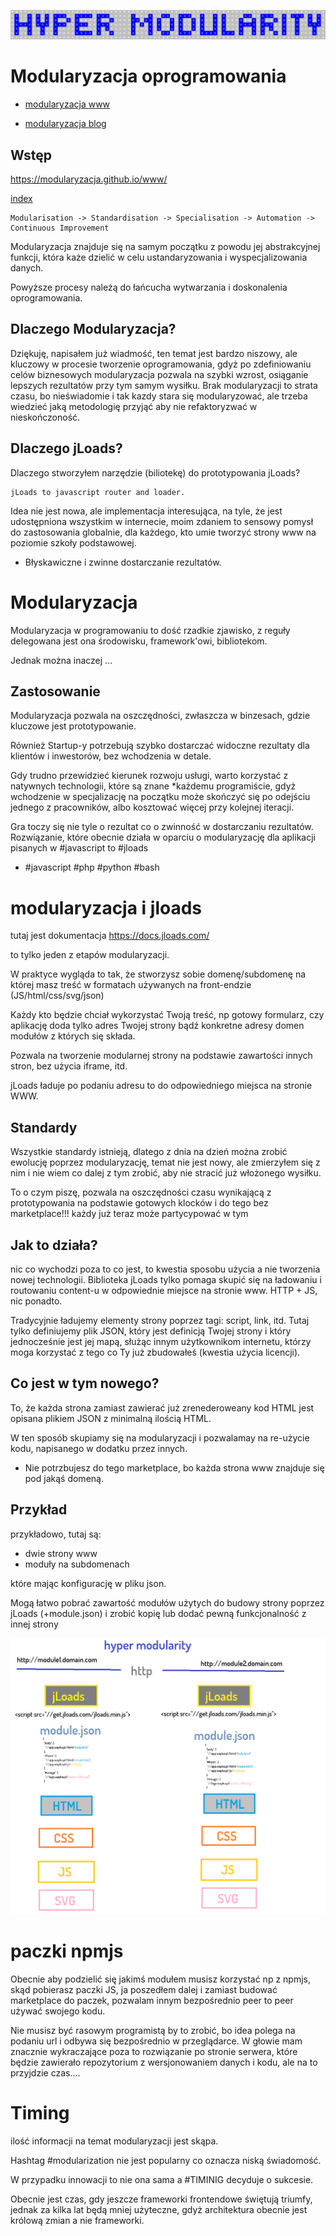 ![hypermodularity](hyper-modularity-horizon.png)

# Modularyzacja oprogramowania

+ [modularyzacja www](https://www.modularyzacja.pl/)

+ [modularyzacja blog](https://blog.modularyzacja.pl/)

    

## Wstęp
https://modularyzacja.github.io/www/

[index](https://modularyzacja.github.io/www/index.html)

    Modularisation -> Standardisation -> Specialisation -> Automation -> Continuous Improvement

Modularyzacja znajduje się na samym początku z powodu jej abstrakcyjnej funkcji, która każe dzielić w celu ustandaryzowania i wyspecjalizowania danych.

Powyższe procesy należą do łańcucha wytwarzania i doskonalenia oprogramowania.

## Dlaczego Modularyzacja?


Dziękuję, napisałem już wiadmość, ten temat jest bardzo niszowy, ale kluczowy w procesie tworzenie oprogramowania, gdyż po zdefiniowaniu celów biznesowych modularyzacja pozwala na szybki wzrost, osiąganie lepszych rezultatów przy tym samym wysiłku.
Brak modularyzacji to strata czasu, bo nieświadomie i tak kazdy stara się modularyzować, ale trzeba wiedzieć jaką metodologię przyjąć aby nie refaktoryzwać w nieskończoność.


## Dlaczego jLoads?

Dlaczego stworzyłem narzędzie (biliotekę) do prototypowania jLoads?

    jLoads to javascript router and loader.

Idea nie jest nowa, ale implementacja interesująca, na tyle, że jest udostępniona wszystkim w internecie, moim zdaniem to sensowy pomysł do zastosowania globalnie, dla każdego, kto umie tworzyć strony www na poziomie szkoły podstawowej.

+ Błyskawiczne i zwinne dostarczanie rezultatów.

# Modularyzacja

Modularyzacja w programowaniu to dość rzadkie zjawisko, z reguły delegowana jest ona środowisku, framework'owi, bibliotekom.

Jednak można inaczej ...

## Zastosowanie

Modularyzacja pozwala na oszczędności, zwłaszcza w binzesach, gdzie kluczowe jest prototypowanie.

Również Startup-y potrzebują szybko dostarczać widoczne rezultaty dla klientów i inwestorów, bez wchodzenia w detale.

Gdy trudno przewidzieć kierunek rozwoju usługi, warto korzystać z natywnych technologii, które są
znane *każdemu programiście, gdyż wchodzenie w specjalizację na początku może skończyć się po odejściu jednego z pracowników, albo kosztować więcej przy kolejnej iteracji.

Gra toczy się nie tyle o rezultat co o zwinność w dostarczaniu rezultatów.
Rozwiązanie, które obecnie działa w oparciu o modularyzację dla aplikacji pisanych w #javascript to #jloads

* #javascript #php #python #bash


# modularyzacja i jloads

tutaj jest dokumentacja https://docs.jloads.com/

to tylko jeden z etapów modularyzacji. 

W praktyce wygląda to tak, że stworzysz sobie domenę/subdomenę na której masz treść w formatach używanych na front-endzie (JS/html/css/svg/json)

Każdy kto będzie chciał wykorzystać Twoją treść, np gotowy formularz, czy aplikację doda tylko adres Twojej strony bądź konkretne adresy domen modułów z których się składa.

Pozwala na tworzenie modularnej strony na podstawie zawartości innych stron, bez użycia iframe, itd.

jLoads ładuje po podaniu adresu to do odpowiedniego miejsca na stronie WWW.

## Standardy

Wszystkie standardy istnieją, dlatego z dnia na dzień można zrobić ewolucję poprzez modularyzację, temat nie jest nowy, ale zmierzyłem się z nim i nie wiem co dalej z tym zrobić, aby nie stracić już włożonego wysiłku.

To o czym piszę, pozwala na oszczędności czasu wynikającą z prototypowania na podstawie gotowych klocków i do tego bez marketplace!!! każdy już teraz może partycypować w tym


## Jak to działa?

nic co wychodzi poza to co jest, to kwestia sposobu użycia a nie tworzenia nowej technologii. Biblioteka jLoads tylko pomaga skupić się na ładowaniu i routowaniu content-u w odpowiednie miejsce na stronie www. HTTP + JS, nic ponadto.

Tradycyjnie ładujemy elementy strony poprzez tagi: script, link, itd. Tutaj tylko definiujemy plik JSON, który jest definicją Twojej strony i który jednocześnie jest jej mapą, służąc innym użytkownikom internetu, którzy moga korzystać z tego co Ty już zbudowałeś (kwestia użycia licencji).

## Co jest w tym nowego?

To, że każda strona zamiast zawierać już zrenederoweany kod HTML jest opisana plikiem JSON z minimalną ilością HTML.

W ten sposób skupiamy się na modularyzacji i pozwalamay na re-użycie kodu, napisanego w dodatku przez innych.

+ Nie potrzbujesz do tego marketplace, bo każda strona www znajduje się pod jakąś domeną. 

## Przykład
przykładowo, tutaj są:
+ dwie strony www
+ moduły na subdomenach
 
które mając konfigurację w pliku json.

Mogą łatwo pobrać zawartość modułów użytych do budowy strony poprzez jLoads (+module.json) i zrobić kopię lub dodać pewną funkcjonalność z innej strony

![hypermodularity-example.png](hypermodularity-example.png)

# paczki npmjs

Obecnie aby podzielić się jakimś modułem musisz korzystać np z npmjs, skąd pobierasz paczki JS, ja poszedłem dalej i zamiast budować marketplace do paczek, pozwalam innym bezpośrednio peer to peer używać swojego kodu.

Nie musisz być rasowym programistą by to zrobić, bo idea polega na podaniu url i odbywa się bezpośrednio w przeglądarce.
W głowie mam znacznie wykraczające poza to rozwiązanie po stronie serwera, które będzie zawierało repozytorium z wersjonowaniem danych i kodu, ale na to przyjdzie czas....

# Timing

ilość informacji na temat modularyzacji jest skąpa.

Hashtag #modularization nie jest popularny co oznacza niską świadomość.

W przypadku innowacji to nie ona sama a #TIMINIG decyduje o sukcesie.

Obecnie jest czas, gdy jeszcze frameworki frontendowe świętują triumfy, jednak za kilka lat będą mniej użyteczne, gdyż architektura obecnie jest królową zmian a nie frameworki.

